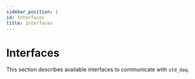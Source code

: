 ```yaml
---
sidebar_position: 1
id: Interfaces
title: Interfaces
---
```


# Interfaces

This section describes available interfaces to communicate with `std_daq`.
